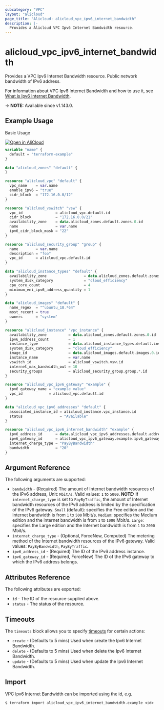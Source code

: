 ```yaml
---
subcategory: "VPC"
layout: "alicloud"
page_title: "Alicloud: alicloud_vpc_ipv6_internet_bandwidth"
description: |-
  Provides a Alicloud VPC Ipv6 Internet Bandwidth resource.
---
```


# alicloud_vpc_ipv6_internet_bandwidth

Provides a VPC Ipv6 Internet Bandwidth resource. Public network bandwidth of IPv6 address.

For information about VPC Ipv6 Internet Bandwidth and how to use it, see [What is Ipv6 Internet Bandwidth](https://www.alibabacloud.com/help/en/virtual-private-cloud/latest/allocateipv6internetbandwidth).

-> **NOTE:** Available since v1.143.0.

## Example Usage

Basic Usage

<div style="display: block;margin-bottom: 40px;"><div class="oics-button" style="float: right;position: absolute;margin-bottom: 10px;">
  <a href="https://api.aliyun.com/api-tools/terraform?resource=alicloud_vpc_ipv6_internet_bandwidth&exampleId=6ac755bb-96a4-8983-7d84-f3601d094b31d996bb50&activeTab=example&spm=docs.r.vpc_ipv6_internet_bandwidth.0.6ac755bb96&intl_lang=EN_US" target="_blank">
    <img alt="Open in AliCloud" src="https://img.alicdn.com/imgextra/i1/O1CN01hjjqXv1uYUlY56FyX_!!6000000006049-55-tps-254-36.svg" style="max-height: 44px; max-width: 100%;">
  </a>
</div></div>

```terraform
variable "name" {
  default = "terraform-example"
}

data "alicloud_zones" "default" {
}

resource "alicloud_vpc" "default" {
  vpc_name    = var.name
  enable_ipv6 = "true"
  cidr_block  = "172.16.0.0/12"
}

resource "alicloud_vswitch" "vsw" {
  vpc_id               = alicloud_vpc.default.id
  cidr_block           = "172.16.0.0/21"
  availability_zone    = data.alicloud_zones.default.zones.0.id
  name                 = var.name
  ipv6_cidr_block_mask = "22"
}

resource "alicloud_security_group" "group" {
  name        = var.name
  description = "foo"
  vpc_id      = alicloud_vpc.default.id
}

data "alicloud_instance_types" "default" {
  availability_zone                 = data.alicloud_zones.default.zones.0.id
  system_disk_category              = "cloud_efficiency"
  cpu_core_count                    = 4
  minimum_eni_ipv6_address_quantity = 1
}

data "alicloud_images" "default" {
  name_regex  = "^ubuntu_18.*64"
  most_recent = true
  owners      = "system"
}

resource "alicloud_instance" "vpc_instance" {
  availability_zone          = data.alicloud_zones.default.zones.0.id
  ipv6_address_count         = 1
  instance_type              = data.alicloud_instance_types.default.instance_types.0.id
  system_disk_category       = "cloud_efficiency"
  image_id                   = data.alicloud_images.default.images.0.id
  instance_name              = var.name
  vswitch_id                 = alicloud_vswitch.vsw.id
  internet_max_bandwidth_out = 10
  security_groups            = alicloud_security_group.group.*.id
}

resource "alicloud_vpc_ipv6_gateway" "example" {
  ipv6_gateway_name = "example_value"
  vpc_id            = alicloud_vpc.default.id
}

data "alicloud_vpc_ipv6_addresses" "default" {
  associated_instance_id = alicloud_instance.vpc_instance.id
  status                 = "Available"
}

resource "alicloud_vpc_ipv6_internet_bandwidth" "example" {
  ipv6_address_id      = data.alicloud_vpc_ipv6_addresses.default.addresses.0.id
  ipv6_gateway_id      = alicloud_vpc_ipv6_gateway.example.ipv6_gateway_id
  internet_charge_type = "PayByBandwidth"
  bandwidth            = "20"
}
```


## Argument Reference

The following arguments are supported:
* `bandwidth` - (Required) The amount of Internet bandwidth resources of the IPv6 address, Unit: `Mbit/s`. Valid values: `1` to `5000`. **NOTE:** If `internet_charge_type` is set to `PayByTraffic`, the amount of Internet bandwidth resources of the IPv6 address is limited by the specification of the IPv6 gateway. `Small` (default): specifies the Free edition and the Internet bandwidth is from `1` to `500` Mbit/s. `Medium`: specifies the Medium edition and the Internet bandwidth is from `1` to `1000` Mbit/s. `Large`: specifies the Large edition and the Internet bandwidth is from `1` to `2000` Mbit/s.
* `internet_charge_type` - (Optional, ForceNew, Computed) The metering method of the Internet bandwidth resources of the IPv6 gateway. Valid values: `PayByBandwidth`, `PayByTraffic`.
* `ipv6_address_id` - (Required) The ID of the IPv6 address instance.
* `ipv6_gateway_id` - (Required, ForceNew) The ID of the IPv6 gateway to which the IPv6 address belongs.



## Attributes Reference

The following attributes are exported:
* `id` - The ID of the resource supplied above.
* `status` - The status of the resource.

## Timeouts

The `timeouts` block allows you to specify [timeouts](https://www.terraform.io/docs/configuration-0-11/resources.html#timeouts) for certain actions:
* `create` - (Defaults to 5 mins) Used when create the Ipv6 Internet Bandwidth.
* `delete` - (Defaults to 5 mins) Used when delete the Ipv6 Internet Bandwidth.
* `update` - (Defaults to 5 mins) Used when update the Ipv6 Internet Bandwidth.

## Import

VPC Ipv6 Internet Bandwidth can be imported using the id, e.g.

```shell
$ terraform import alicloud_vpc_ipv6_internet_bandwidth.example <id>
```